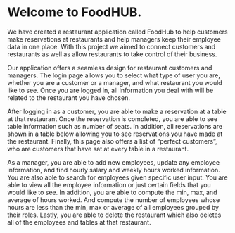 # Welcome to FoodHUB.

We have created a restaurant application called FoodHub to help customers make reservations at restaurants and help managers keep their employee data in one place. With this project we aimed to connect customers and restaurants as well as allow restaurants to take control of their business. 


Our application offers a seamless design for restaurant customers and managers.
The login page allows you to select what type of user you are, whether you are a customer or a manager, and what restaurant you would like to see. Once you are logged in, all information you deal with will be related to the restaurant you have chosen.

After logging in as a customer, you are able to make a reservation at a table at that restaurant Once the reservation is completed, you are able to see table information such as number of seats. In addition, all reservations are shown in a table below allowing you to see reservations you have made at the restaurant. Finally, this page also offers a list of “perfect customers”, who are customers that have sat at every table in a restaurant.

As a manager, you are able to add new employees, update any employee information, and find hourly salary and weekly hours worked information. You are also able to search for employees given specific user input. You are able to view all the employee information or just certain fields that you would like to see.  In addition, you are able to compute the min, max, and average of hours worked. And compute the number of employees whose hours are less than the min, max or average of all employees grouped by their roles. Lastly, you are able to delete the restaurant which also deletes all of the employees and tables at that restaurant. 


